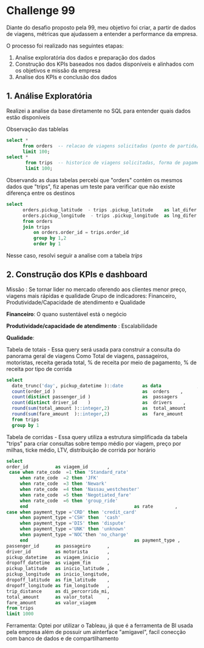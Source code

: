 # Challenge 99

Diante do desafio proposto pela 99, meu objetivo foi criar, a partir de dados de viagens, métricas que ajudassem a entender a performance da empresa.

O processo foi realizado nas seguintes etapas:
1. Analise exploratória dos dados e preparação dos dados
2. Construção dos KPIs baseados nos dados disponíveis e alinhados com os objetivos e missão da empresa
3. Analise dos KPIs e conclusão dos dados

## 1. Análise Exploratória
   
   Realizei a analise da base diretamente no SQL para entender quais dados estão disponíveis
   
   Observação das tablelas
   
   ```sql
   select * 
         from orders  -- relacao de viagens solicitadas (ponto de partida/chegada), ID passageiro, forma de pgto
         limit 100;
   select * 
          from trips  -- historico de viagens solicitadas, forma de pagamento, valor pago, bandeira, ID passageiro e motorista
          limit 100;
   ```
 Observando as duas tabelas percebi que "orders" contém os mesmos dados que "trips", fiz apenas um teste para verificar que não existe diferença entre os destinos
 
 ```sql
 select
       orders.pickup_latitude  - trips .pickup_latitude    as lat_difer ,
       orders.pickup_longitude  - trips .pickup_longitude  as lng_difer
       from orders 
       join trips 
           on orders.order_id = trips.order_id 
           group by 1,2
           order by 1
```
Nesse caso, resolvi seguir a analise com a tabela *trips*

## 2. Construção dos KPIs e dashboard
   
 Missão :  Se tornar lider no mercado oferendo aos clientes menor preço, viagens mais rápidas e qualidade
    Grupo de  indicadores: Financeiro, Produtividade/Capacidade de atendimento e Qualidade
    
   **Financeiro**: O quano sustentável está o negócio
                
  **Produtividade/capacidade de atendimento** : Escalabilidade
   
   **Qualidade**:  
    
 Tabela de totais  - Essa query será usada para construir a consulta  do panorama geral de viagens Como Total de viagens, passageiros, motoristas, receita gerada total, % de receita por meio de pagamento, % de receita por tipo de corrida
 ```sql
select 
   date_trunc('day', pickup_datetime )::date       as data             ,
   count(order_id )                                as  orders    ,                                     
   count(distinct passenger_id )                   as  passagers        ,        
   count(distinct driver_id    )                   as  drivers    ,
   round(sum(total_amount )::integer,2)            as  total_amount     ,
   round(sum(fare_amount  )::integer,2)            as  fare_amount        
   from trips
   group by 1


```
 Tabela de corridas - Essa query utiliza a estrutura simplificada da tabela "trips" para criar consultas sobre tempo médio por viagem, preço por milhas, ticke médio, LTV, distribuição de corrida por horário 
 
 
   ```sql
select 
   order_id          as viagem_id       ,
    case when rate_code  =1 then 'Standard_rate'
        when rate_code  =2 then 'JFK'
        when rate_code  =3 then 'Newark'
        when rate_code  =4 then 'Nassau_westchester'
        when rate_code  =5 then 'Negotiated_fare'
        when rate_code  =6 then 'group_ride'
        end                                       as rate        ,
   case when payment_type ='CRD' then 'credit_card'
        when payment_type ='CSH' then  'cash'
        when payment_type ='DIS' then 'dispute'
        when payment_type ='UNK' then 'unknown'
        when payment_type ='NOC'then 'no_charge'
        end                                       as payment_type ,
   passenger_id      as passageiro      ,
   driver_id         as motorista       ,
   pickup_datetime   as viagem_inicio   ,
   dropoff_datetime  as viagem_fim      ,
   pickup_latitude   as inicio_latitude ,
   pickup_longitude  as inicio_longitude,  
   dropoff_latitude  as fim_latitude    ,
   dropoff_longitude as fim_longitude   ,
   trip_distance     as di_percorrida_mi,
   total_amount      as valor_total     ,
   fare_amount       as valor_viagem    
from trips 
limit 1000 
```

   Ferramenta: Optei por utilizar o Tableau, já que é a ferramenta de BI usada pela empresa além de possuir um ainterface "amigavel", facil conecção com banco de dados e de compartilhamento 
    
    
   
   
   
